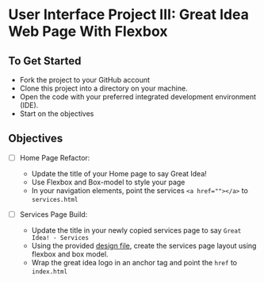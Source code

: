 # User Interface Project III: Great Idea Web Page With Flexbox

## To Get Started

* Fork the project to your GitHub account
* Clone this project into a directory on your machine.
* Open the code with your preferred integrated development environment (IDE).
* Start on the objectives

## Objectives

* [ ] Home Page Refactor:
  * Update the title of your Home page to say Great Idea!
  * Use Flexbox and Box-model to style your page 
  * In your navigation elements, point the services `<a href=""></a>` to `services.html`

* [ ] Services Page Build:
  * Update the title in your newly copied services page to say `Great Idea! - Services`
  * Using the provided [design file](design-files/services-desktop-design.png), create the services page layout using flexbox and box model.
  * Wrap the great idea logo in an anchor tag and point the `href` to `index.html`
 
